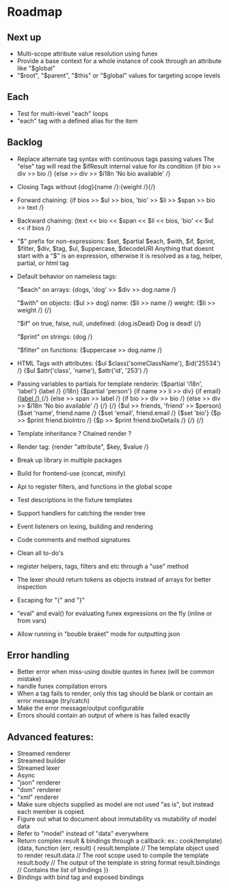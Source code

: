 # Roadmap

## Next up

- Multi-scope attribute value resolution using funex
- Provide a base context for a whole instance of cook through an attribute like "$global"
- "$root", "$parent", "$this" or "$global" values for targeting scope levels

## Each

- Test for multi-level "each" loops
- "each" tag with a defined alias for the item

## Backlog

- Replace alternate tag syntax with continuous tags passing values
	The "else" tag will read the $ifResult internal value for its condition
	{if bio >> div >> bio /}
	{else >> div >> $i18n 'No bio available' /}

- Closing Tags without
	{dog}{name /}:{weight /}{/}

- Forward chaining:
	{if bios >> $ul >> bios, 'bio' >> $li >> $span >> bio >> text /}

- Backward chaining:
	{text << bio << $span << $li << bios, 'bio' << $ul << if bios /}

- "$" prefix for non-expressions:
	$set, $partial $each, $with, $if, $print, $filter, $div, $tag, $ul, $uppercase, $decodeURI
	Anything that doesnt start with a "$" is an expression, otherwise it is
	resolved as a tag, helper, partial, or html tag

- Default behavior on nameless tags:

	"$each" on arrays:
		{dogs, 'dog' >> $div >> dog.name /}

	"$with" on objects:
		{$ul >> dog}
			name: {$li >> name /}
			weight: {$li >> weight /}
		{/}

	"$if" on true, false, null, undefined:
		{dog.isDead}
			Dog is dead!
		{/}
	
	"$print" on strings:
		{dog /}
	
	"$filter" on functions: 
		{$uppercase >> dog.name /}

- HTML Tags with attributes:
	{$ul $class('someClassName'), $id('25534') /}
	{$ul $attr('class', 'name'), $attr('id', '253') /}
- Passing variables to partials for template renderin:
	{$partial 'i18n', 'label'} {label /} {i18n}
	{$partial 'person'}
		{if name >> li >> div}
			{if email}
				<a href="mailto:{print email /}"> {label /} </a>
			{/}
			{else >> span >> label /}
			{if bio >> div >> bio /}
			{else >> div >> $i18n 'No bio available' /}
		{/}
	{/}
	{$ul >> friends, 'friend' >> $person}
		{$set 'name', friend.name /}
		{$set 'email', friend.email /}
		{$set 'bio'}
			{$p >> $print friend.bioIntro /}
			{$p >> $print friend.bioDetails /}
		{/}
	{/}
- Template inheritance ? Chained render ?
- Render tag: {render "attribute", $key, $value /}
- Break up library in multiple packages
- Build for frontend-use (concat, minify)
- Api to register filters, and functions in the global scope
- Test descriptions in the fixture templates
- Support handlers for catching the render tree
- Event listeners on lexing, building and rendering
- Code comments and method signatures
- Clean all to-do's
- register helpers, tags, filters and etc through a "use" method
- The lexer should return tokens as objects instead of arrays for better inspection
- Escaping for "{" and "}" 
- "eval" and eval() for evaluating funex expressions on the fly (inline or from vars)
- Allow running in "bouble braket" mode for outputting json

## Error handling

- Better error when miss-using double quotes in funex (will be common mistake)
- handle funex compilation errors
- When a tag fails to render, only this tag should be blank or contain an error message (try/catch)
- Make the error message/output configurable
- Errors should contain an output of where is has failed exactly


## Advanced features:

- Streamed renderer
- Streamed builder
- Streamed lexer
- Async
- "json" renderer
- "dom" renderer
- "xml" renderer
- Make sure objects supplied as model are not used "as is", but instead each member is copied.
- Figure out what to document about immutability vs mutability of model data
- Refer to "model" instead of "data" everywhere
- Return complex result & bindings through a callback:
	ex.:
	cook(template)(data, function (err, result) {
		result.template // The template object used to render
		result.data // The root scope used to compile the template
		result.body // The output of the template in string format
		result.bindings // Contains the list of bindings
	})
- Bindings with bind tag and exposed bindings

